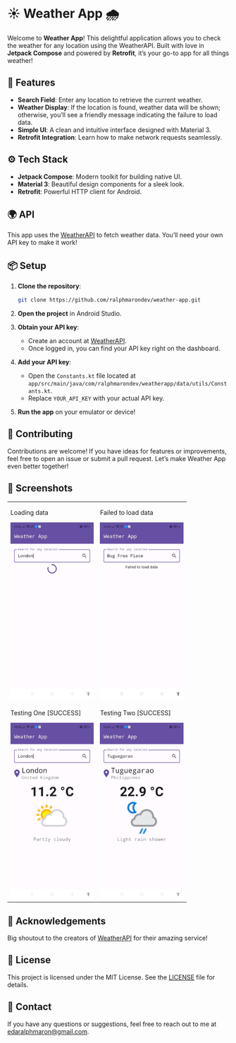 # ☀️ Weather App 🌧️

Welcome to **Weather App**! This delightful application allows you to check the weather for any location using the WeatherAPI. Built with love in **Jetpack Compose** and powered by **Retrofit**, it’s your go-to app for all things weather!

## 🌈 Features

- **Search Field**: Enter any location to retrieve the current weather.
- **Weather Display**: If the location is found, weather data will be shown; otherwise, you’ll see a friendly message indicating the failure to load data.
- **Simple UI**: A clean and intuitive interface designed with Material 3.
- **Retrofit Integration**: Learn how to make network requests seamlessly.

## ⚙️ Tech Stack

- **Jetpack Compose**: Modern toolkit for building native UI.
- **Material 3**: Beautiful design components for a sleek look.
- **Retrofit**: Powerful HTTP client for Android.

## 🌍 API

This app uses the [WeatherAPI](https://www.weatherapi.com/) to fetch weather data. You’ll need your own API key to make it work!

## 📦 Setup

1. **Clone the repository**:
   ```bash
   git clone https://github.com/ralphmarondev/weather-app.git
   ```
2. **Open the project** in Android Studio.

3. **Obtain your API key**:

   - Create an account at [WeatherAPI](https://www.weatherapi.com/).
   - Once logged in, you can find your API key right on the dashboard.

4. **Add your API key**:

   - Open the `Constants.kt` file located at `app/src/main/java/com/ralphmarondev/weatherapp/data/utils/Constants.kt`.
   - Replace `YOUR_API_KEY` with your actual API key.

5. **Run the app** on your emulator or device!

## 💖 Contributing

Contributions are welcome! If you have ideas for features or improvements, feel free to open an issue or submit a pull request. Let’s make Weather App even better together!

## 📸 Screenshots

<table>
  <tr>
    <td>
    <p>Loading data</p>
    <img src="screenshots/loading-data.jpg" height=400/></td>
    <td>
    <p>Failed to load data</p>
    <img src="screenshots/failed-loading-data.jpg" height=400/></td>
  </tr>
  <tr>
    <td>
    <p>Testing One [SUCCESS]</p>
    <img src="screenshots/success-test-one.jpg" height=400/>
    </td>
    <td>
    <p>Testing Two [SUCCESS]</p>
    <img src="screenshots/success-test-two.jpg" height=400/>
    </td>
  </tr>
</table>

## 🙌 Acknowledgements

Big shoutout to the creators of [WeatherAPI](https://www.weatherapi.com/) for their amazing service!

## 📄 License

This project is licensed under the MIT License. See the [LICENSE](LICENSE.txt) file for details.

## 📧 Contact

If you have any questions or suggestions, feel free to reach out to me at [edaralphmaron@gmail.com](mailto:edaralphmaron@gmail.com).
